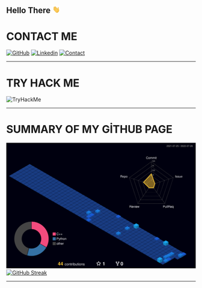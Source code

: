 <h2> Hello There <img src="https://raw.githubusercontent.com/ABSphreak/ABSphreak/master/gifs/Hi.gif" height="20px"></h2>


# CONTACT ME

[![GitHub](https://img.shields.io/badge/SUPPORT%20AT-GITHUB-blue?style=for-the-badge&logo=github)](https://github.com/yildizzeynep)
[![Linkedin](https://img.shields.io/badge/linkedin-%230077B5.svg?&style=for-the-badge&logo=linkedin&logoColor=white)](https://www.linkedin.com/in/zeynep-yildiz-zy/)
[![Contact](https://img.shields.io/badge/CONTACT-GMAIL-yellow?style=for-the-badge&logo=gmail&logoColor=white)](mailto:yildizzeynep729@gmail.com)

***

# TRY HACK ME
<img src="https://tryhackme-badges.s3.amazonaws.com/yildizze.png" alt="TryHackMe" height="110">

---

# SUMMARY OF MY GİTHUB PAGE

[![3D](https://github.com/yildizzeynep/yildizzeynep/blob/main/profile-3d-contrib/profile-night-view.svg)](https://github.com/yildizzeynep?tab=repositories)
[![GitHub Streak](http://github-readme-streak-stats.herokuapp.com?user=yildizzeynep&theme=dark&background=000000)](https://git.io/streak-stats)


---
 







<!--
**yildizzeynep/yildizzeynep** is a ✨ _special_ ✨ repository because its `README.md` (this file) appears on your GitHub profile.

Here are some ideas to get you started:
elfnksfnkgksngk
- 🔭 I’m currently working on ...
- 🌱 I’m currently learning ...
- 👯 I’m looking to collaborate on ...
- 🤔 I’m looking for help with ...
- 💬 Ask me about ...
- 📫 How to reach me: ...
- 😄 Pronouns: ...
- ⚡ Fun fact: ...
-->
